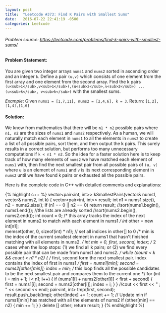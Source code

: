 ```yaml
---
layout: post
title:  "Leetcode #373: Find K Pairs with Smallest Sums"
date:   2016-07-22 22:41:19 -0500
categories: Leetcode
---
```


###### Problem source: <https://leetcode.com/problems/find-k-pairs-with-smallest-sums/> 
 
 
#### Problem Statement:
You are given two integer arrays `nums1` and `nums2` sorted in ascending order and an integer `k`. 
Define a pair `(u,v)` which consists of one element from the first array and one element from the second array.
Find the k pairs `(u<sub>1</sub>,v<sub>1</sub>),(u<sub>2</sub>,v<sub>2</sub>) ...(u<sub>k</sub>, v<sub>k</sub>)` with the smallest sums.
 
*Example*:
Given `nums1 = [1,7,11], nums2 = [2,4,6], k = 3`.
Return: `[1,2],[1,4],[1,6]`
 
 
#### Solution: 
We know from mathematics that there will be `n1 * n2` possible pairs where `n1, n2` are the sizes of `nums1` and `nums2` respectively. As a human, we will naturally match each element in `nums1` to all the elements in `nums2` to create a list of all possible pairs, sort them, and then output the k pairs. This surely results in a correct solution, but performs too many unnecessary computations if `k < n1 * n2`. So the idea for a faster solution here is to keep track of how many elements of `nums2` we have matched each element of `nums1` with, then find the next smallest pair from all possible pairs of `(u, v)` where `u` is an element of `nums1` and `v` is its next corresponding element in `nums2` until we have found k pairs or exhausted all the possible pairs.
 
Here is the complete code in C++ with detailed comments and explanations:
 
{% highlight c++ %}
vector<pair<int, int>> kSmallestPairs(vector<int>& nums1, vector<int>& nums2, 
                                      int k) {
    vector<pair<int, int>> result;
    int n1 = nums1.size(), n2 = nums2.size();
    if (n1 == 0 || n2 == 0) return result;
    //sort(nums1.begin(), nums1.end());  //the lists are already sorted
	//sort(nums2.begin(), nums2.end());
	int count = 0;
    /* this array tracks the index of the next element in nums2
	to match with each element in nums1 */
    int* other = new int[n1];          
    memset(other, 0, sizeof(int) * n1);  // set all indices in other[] to 0
    /* min is the index of the current smallest element in nums1 
	that hasn't finished matching with all elements in nums2. */
    int min = 0, first, second, index;
    /* 2 cases when the loop stops: (1) we find all k pairs; or
      (2) we find every possible pair that can be made from nums1 and nums2. */
    while (count < k && count < n1 * n2) {
        /* first, second form the next smallest pair. 
		index contains the index of first in nums1 */
        first = nums1[min];
        second = nums2[other[min]];
        index = min;
        /* this loop finds all the possible candidates to be the next 
		smallest pair and compares them to the current one */
        for (int i = min + 1; i < n1; i++) {
            if (nums1[i] + nums2[other[i]] < first + second) {
                first = nums1[i];
                second = nums2[other[i]];
                index = i;
            }
        }
        //cout << first << " ; " << second << endl;
        pair<int, int> tmp(first, second);
        result.push_back(tmp);
        other[index] += 1;
        count += 1;
        // Update min if nums1[min] has matched with all the elements of nums2
        if (other[min] == n2) {
            min += 1;
        }
    }
    delete [] other;
    return result;
}
{% endhighlight %}
